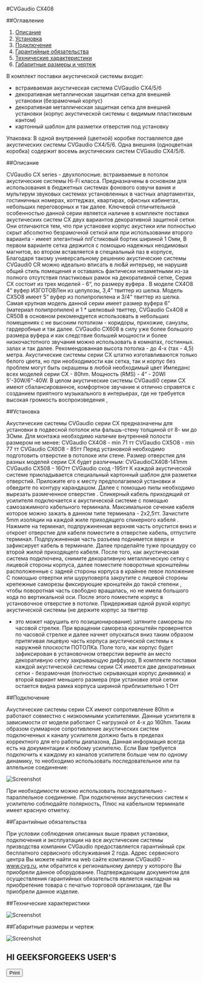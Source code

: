 #CVGaudio CX408

##Оглавление
1. [Описание](#описание)
2. [Установка](#установка)
3. [Подключение](#подключение)
4. [Гарантийные обязательства](#гарантийные_обязательства)
5. [Технические характеристики](#технические_характеристики)
6. [Габаритные размеры и чертеж](#Габаритные_размеры_и_чертеж)

В комплект поставки акустической системы входит:
- встраиваемая акустическая система CVGaudio СХ4/5/б
- декоративная металлическая защитная сетка для внешней установки
(безрамочный корпус)
- декоративная металлическая защитная сетка для внешней установки
(корпус акустической системы с видимым пластиковым кантом)
- картонный шаблон для разметки отверстия под установку

Упаковка:
В одной внутренней (цветной) коробке поставляется две акустических
системы CVGaudio СХ4/5/6. Одна внешняя (одноцветная коробка)
содержит восемь акустических систем CVGaudio СХ4/5/6.


##Описание <a name="описание"></a>


CVGaudio СХ series - двухполосные. встраиваемые в потолок
акустические системы Hi-Fi класса. Предназначены в основном
для использования в бюджетных системах фонового озвучи вания
и мультирум звуковых системах установленных в частных
апартаментах, гостиничных номерах, коттеджах, квартирах,
офисных кабинетах, небольших переговорных и так далее.
Ключевой отличительной особенностью данной серии является
наличие в комплекте поставки акустических систем СХ двух
вариантов декоративной защитной сетки. Они отличаются тем,
что при установке корпус акустики или полностью скрыт
абсолютно безрамочной сеткой или при использовании второго
варианта - имеет элегантный плГстиковый бортик шириной 1 Омм,
В первом варианте сетка держится с помощью надежных
неодимовых магнитов, во втором вставляется в специальный паз
в корпусе, Благодаря такому универсальному решению
акустические системы CVGaudi0 CR можно идеально вписать в
лю&й интерьер, не нарушив общий стиль помещения и
оставаясь фактически незаметными из-за полного отсутствия
пластиковых рамок на декоративной сетке,
Серия СХ состоит из трех моделей - 6“, по размеру вуфера .
В моделе СХ4О8 4“ вуфер ИЗГОТОВЛен из целулозы, 3,4” твиттер из
шелка. Модель СХ5О8 имеет 5“ вуфер из полипропилена и 3/4“
твиттер из шелка. Самая крупная модель данной серии имеет
размер вуфера 6” (материал полипропилен) и 1 * шелковый
твиттер, CVGaudio Сх4О8 и CR508 в основном рекомендуется
использовать в небольших помещениях с не высоким потолком -
коридоры, прихожие, санузлы, гардеробные и так далее.
CVGaudio СХ608 в силу уже более большого размера вуфера и
как следствие большей мощности и более низкочастотного
звучания можно использовать в комнатах, гостинных. залах и так
далее. Рекомендованная высота потолка - до 4-х (тах - 4,5)
метра. Акустические системы серии СХ штатно изготавливаются
только белого цвета, но при необходимости как сетка, так и корпус
без проблем могут быть окрашены в любой необходимый цвет
Импеданс всех моделей серии СХ - 80hm. Мощность (RMS) - 4“ -
20Wl 5'-30W/6“-40W.
В целом акустические системы CVGaudi0 серии СХ имеют
сбалансированное, комфортное звучание и отлично справятся с
созданием приятного музыкального в интерьерах, где не
требуется высокая громкость воспроизведения ,


##Установка <a name="установка"></a>


Акустические системы CVGaudio серии СХ предназначены для
установки в подвесной потолок или фальшь-стену толщиной от 8-
ми до ЗОмм. Для монтажа необходимо наличие внутренней
полости размером не менее:
CVGaudio СХ4О8 - min 71 тт
CVGaudio СХ5О8 - min 77 тт
CVGaudio СХбО8 - 85тт
Перед установкой необходимо подготовить отверстие в потолоке
или стене. Размер отверстия для разных моделей серии СХ будет
различным:
CVGaudioCX408-141mm
CVGaudio СХ508 - 16Отт
CVGaudio сход -195тт
К каждой акустической системе прикладывается специальный
картонный шаблон для разметки отверстий. Приложите его к
месту предполагаемой установки и обведите по контуру
карандашом. Далее с помощью пилы необходимо вырезать
размеченное отверстие .
Спикерный кабель приходящий от усилителя подключается к
акустической системе с помощью самозажимного кабельного
терминала. Максимальное сечение кабеля которое можно зажать
в данном типе терминала - 2х2,5тт. Зачистите 5mm изоляции на
каждой жиле приходящего спикерного кабеля . Нажмите на
терминал, подпружиненная верхняя часть опустится вниз и
откроет отверстие для кабеля поместите в отверстие кабель,
отпустите терминал. Подпружиненная часть разъема поднимется
вверх и зафиксирует кабель в терминале. Далее проделайте туже
процедуру со второй жилой приходящего кабеля.
После того, как акустическая система подключена, снимите
декоративную металлическую сетку с лицевой стороны корпуса,
далее поместите поворотные кронштейны расположенные с
задней стороны корпуса в крайнее левое положение С помощью
отвертки или шуруповерта закрутите с лицевой стороны
крепежные саморезы фиксирующие кронштейн до такой степени ,
чтобы поворотная часть свободно вращалась, но не имела
большого хода по вертикальной оси. После этого поместите
корпус в установочное отверстие в потолке. Придерживая одной
рукой корпус акустической системы (не держите корпус за твиттер
- это может нарушить его позиционирование) затяните саморезы
по часовой стрелке. При вращении самореза кронштейн
провернется по часовой стрелке и далее начнет опускаться вниз
таким образом притягивая лицевую часть корпуса акустической
системы к наружней плоскости ПОТОЛКа. Поле того, как корпус
будет зафиксирован в установочном отверстии верните ан место
декоративную сетку закрывающую диффузор, В комплекте
поставки каждой акустической системы серии СХ имеется две
декоративных сетки - безрамочная (полностью скрывающая
корпус динамика) и второй вариант меньшего размера (при
установке этой сетки остается видна рамка корпуса шириной
приблизительно 1 Отт


##Подключение <a name="подключение"></a>


Акустические системы серии СХ имеют сопротивление 80hm и
работают совместно с низкоомными усилителями. Данные
усилителя в зависимости от модели работают С нагрузкой от 4-х
до 160hm. Таким образом суммарное сопротивление
акустических систем подключенных к каналу усилителя должно
быть в пределах корректного для его работы диапазона, Данная
информация всегда есть на документации к любому усилителю.
Если Вам требуется подключить к каждому из каналов усилителя
больше чем по одному динамику, то необходимо использовать
последовательное или па аллельное соединение:

![Screenshot](img/CVGaudio_CX408_1.png)

При необходимости можно использовать последовательно -
параллельное соединение. При подключении акустических
систем к усилителю соблюдайте полярность, Плюс на кабельном
терминале имеет красную отметку.


##Гарантийные обязательства <a name="гарантийные_обязательства"></a>


При условии соблюдения описанных выше правил установки,
подключения и эксплуатации на все акустические системы призводства
компании CVGaudio предоставляется гарантийный срк бесплатного
сервисного обслуживания 2 года. Адрес сервисного центра Вы можете
найти на web сайте компании CVGaudi0 - www.cvg.ru, или обратится к
региональному дилеру у которого Вы приобрели данное оборудование.
Подтверждающим документом для осуществления гарантийных
обязательств является накладная на приобретение товара с печатью
торговой организации, где Вы приобрели данное изделие.


##Технические характеристики <a name="технические_характеристики"></a>


![Screenshot](img/CVGaudio_CX408_2.png)


##Габаритные размеры и чертеж <a name="Габаритные_размеры_и_чертеж"></a>


![Screenshot](img/CVGaudio_CX408_3.png)

<body>
    <h2>HI GEEKSFORGEEKS USER'S</h2>
    <form>
        <input type="button" value="Print"
               onclick="window.print()" />
    </form>
</body>